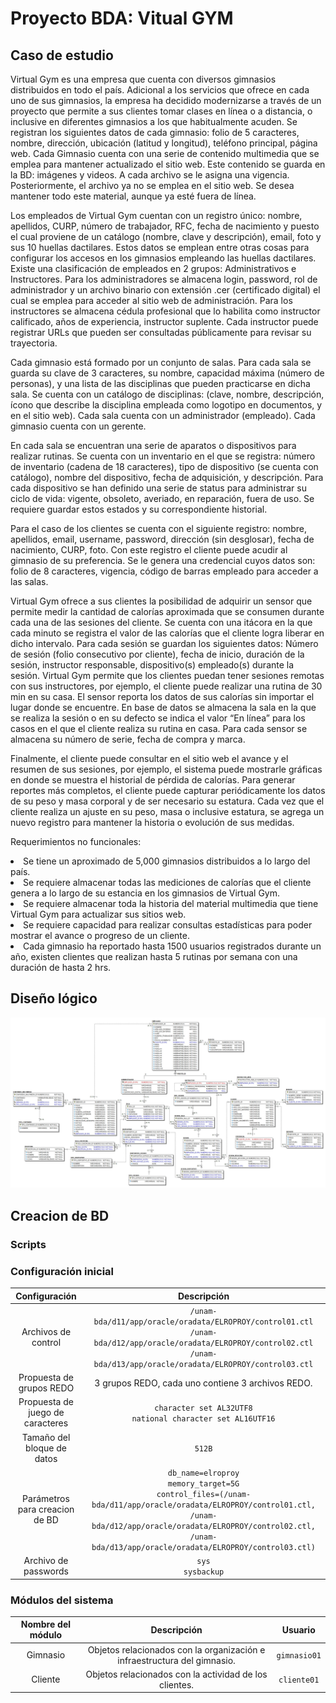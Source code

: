 # Proyecto BDA: Vitual GYM


##  Caso de estudio

Virtual Gym es una empresa que cuenta con diversos gimnasios distribuidos en todo el país. Adicional a los servicios que ofrece en cada uno de sus gimnasios, la empresa ha decidido modernizarse a través de un proyecto que permite a sus clientes tomar clases en línea o a distancia, o inclusive en diferentes gimnasios a los que habitualmente acuden. Se registran los siguientes datos de cada gimnasio: folio de 5 caracteres, nombre, dirección, ubicación (latitud y longitud), teléfono principal, página web. Cada Gimnasio cuenta con una serie de contenido multimedia que se emplea para mantener actualizado el sitio web. Este contenido se guarda en la BD: imágenes y videos. A cada archivo se le asigna una vigencia. Posteriormente, el archivo ya no se emplea en el sitio web. Se desea mantener todo este material, aunque ya esté fuera de línea.

Los empleados de Virtual Gym cuentan con un registro único: nombre, apellidos, CURP, número de trabajador, RFC, fecha de nacimiento y puesto el cual proviene de un catálogo (nombre, clave y descripción), email, foto y sus 10 huellas dactilares. Estos datos se emplean entre otras cosas para configurar los accesos en los gimnasios empleando las huellas dactilares. Existe una clasificación de empleados en 2 grupos: Administrativos e Instructores. Para los administradores se almacena login, password, rol de administrador y un archivo binario con extensión .cer (certificado digital) el cual se emplea para acceder al sitio web de administración. Para los instructores se almacena cédula profesional que lo habilita como instructor calificado, años de experiencia, instructor suplente. Cada instructor puede registrar URLs que pueden ser consultadas públicamente para revisar su trayectoria.

Cada gimnasio está formado por un conjunto de salas. Para cada sala se guarda su clave de 3 caracteres, su nombre, capacidad máxima (número de personas), y una lista de las disciplinas que pueden practicarse en dicha sala. Se cuenta con un catálogo de disciplinas: (clave, nombre, descripción, ícono que describe la disciplina empleada como logotipo en documentos, y en el sitio web). Cada sala cuenta con un administrador (empleado). Cada gimnasio cuenta con un gerente.

En cada sala se encuentran una serie de aparatos o dispositivos para realizar rutinas. Se cuenta con un inventario en el que se registra: número de inventario (cadena de 18 caracteres), tipo de dispositivo (se cuenta con catálogo), nombre del dispositivo, fecha de adquisición, y descripción. Para cada dispositivo se han definido una serie de status para administrar su ciclo de vida: vigente, obsoleto, averiado, en reparación, fuera de uso. Se requiere guardar estos estados y su correspondiente historial.

Para el caso de los clientes se cuenta con el siguiente registro: nombre, apellidos, email, username, password, dirección (sin desglosar), fecha de nacimiento, CURP, foto. Con este registro el cliente puede acudir al gimnasio de su preferencia. Se le genera una credencial cuyos datos son: folio de 8 caracteres, vigencia, código de barras empleado para acceder a las salas.

Virtual Gym ofrece a sus clientes la posibilidad de adquirir un sensor que permite medir la cantidad de calorías aproximada que se consumen durante cada una de las sesiones del cliente. Se cuenta con una itácora en la que cada minuto se registra el valor de las calorías que el cliente logra liberar en dicho intervalo. Para cada sesión se guardan los siguientes datos: Número de sesión (folio consecutivo por cliente), fecha de inicio, duración de la sesión, instructor responsable, dispositivo(s) empleado(s) durante la sesión. Virtual Gym permite que los clientes puedan tener sesiones remotas con sus instructores, por ejemplo, el cliente puede realizar una rutina de 30 min en su casa. El sensor reporta los datos de sus calorías sin importar el lugar donde se encuentre. En base de datos se almacena la sala en la que se realiza la sesión o en su defecto se indica el valor “En línea” para los casos en el que el cliente realiza su rutina en casa. Para cada sensor se almacena su número de serie, fecha de compra y marca.

Finalmente, el cliente puede consultar en el sitio web el avance y el resumen de sus sesiones, por ejemplo, el sistema puede mostrarle gráficas en donde se muestra el historial de pérdida de calorías. Para generar reportes más completos, el cliente puede capturar periódicamente los datos de su peso y masa corporal y de ser necesario su estatura. Cada vez que el cliente realiza un ajuste en su peso, masa o inclusive estatura, se agrega un nuevo registro para mantener la historia o evolución de sus medidas.

Requerimientos no funcionales:
<li>Se tiene un aproximado de 5,000 gimnasios distribuidos a lo largo del país.
<li>Se requiere almacenar todas las mediciones de calorías que el cliente genera a lo largo de su estancia en los gimnasios de Virtual Gym.
<li>Se requiere almacenar toda la historia del material multimedia que tiene Virtual Gym para actualizar sus sitios web.
<li>Se requiere capacidad para realizar consultas estadísticas para poder mostrar el avance o progreso de un cliente.
<li>Cada gimnasio ha reportado hasta 1500 usuarios registrados durante un año, existen clientes que realizan hasta 5 rutinas por semana con una duración de hasta 2 hrs.


## Diseño lógico

![](DISENO_LOGICO/diseno.jpg)


## Creacion de BD

### Scripts

### Configuración inicial
|Configuración|Descripción|
|:-----------:|:---------:|
|Archivos de control|`/unam-bda/d11/app/oracle/oradata/ELROPROY/control01.ctl`<br>`/unam-bda/d12/app/oracle/oradata/ELROPROY/control02.ctl`<br>`/unam-bda/d13/app/oracle/oradata/ELROPROY/control03.ctl`|
|Propuesta de grupos REDO|3 grupos REDO, cada uno contiene 3 archivos REDO.|
|Propuesta de juego de caracteres|`character set AL32UTF8`<br>`national character set AL16UTF16`|
|Tamaño del bloque de datos|`512B`|
|Parámetros para creacion de BD|`db_name=elroproy`<br>`memory_target=5G`<br>`control_files=(/unam-bda/d11/app/oracle/oradata/ELROPROY/control01.ctl, /unam-bda/d12/app/oracle/oradata/ELROPROY/control02.ctl, /unam-bda/d13/app/oracle/oradata/ELROPROY/control03.ctl)`|
|Archivo de passwords|`sys`<br>`sysbackup`|

### Módulos del sistema
|Nombre del módulo|Descripción|Usuario|
|:---------------:|:---------:|:-----:|
|Gimnasio|Objetos relacionados con la organización e infraestructura del gimnasio.|`gimnasio01`|
|Cliente|Objetos relacionados con la actividad de los clientes.|`cliente01`|
